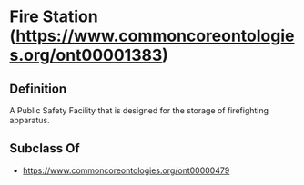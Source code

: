 # Fire Station (https://www.commoncoreontologies.org/ont00001383)

## Definition
A Public Safety Facility that is designed for the storage of firefighting apparatus.

## Subclass Of
- https://www.commoncoreontologies.org/ont00000479

